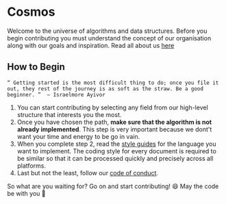 # Cosmos

Welcome to the universe of algorithms and data structures. Before you begin contributing you must understand the concept of our organisation along with our goals and inspiration.
Read all about us [here](https://github.com/OpenGenus/cosmos/wiki)

## How to Begin

`“ Getting started is the most difficult thing to do; once you file it out, they rest of the journey is as soft as the straw. Be a good beginner. ” 
   ― Israelmore Ayivor`
 
 1. You can start contributing by selecting any field from our high-level structure that interests you the most.
 2. Once you have chosen the path, **make sure that the algorithm is not already implemented**. This step is very important because we dont't want your time and energy to be go in vain.
 3. When you complete step 2, read the [style guides](https://github.com/OpenGenus/cosmos/tree/master/guides/coding_style) for the language you want to implement. The coding style for every document is required to be similar so that it can be processed quickly and precisely across all platforms. 
 4. Last but not the least, follow our [code of conduct](https://github.com/OpenGenus/cosmos/blob/master/.github/CODE_OF_CONDUCT.md).
 
 So what are you waiting for? Go on and start contributing! :smile: May the code be with you :metal:
